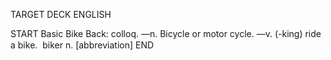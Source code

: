 TARGET DECK
ENGLISH

START
Basic
Bike
Back: colloq. —n. Bicycle or motor cycle. —v. (-king) ride a bike.  biker n. [abbreviation]
END
